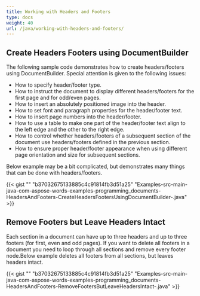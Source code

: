 ```yaml
---
title: Working with Headers and Footers
type: docs
weight: 40
url: /java/working-with-headers-and-footers/
---
```


## **Create Headers Footers using DocumentBuilder**

The following sample code demonstrates how to create headers/footers using DocumentBuilder. Special attention is given to the following issues:

- How to specify header/footer type.
- How to instruct the document to display different headers/footers for the first page and for odd/even pages.
- How to insert an absolutely positioned image into the header.
- How to set font and paragraph properties for the header/footer text.
- How to insert page numbers into the header/footer.
- How to use a table to make one part of the header/footer text align to the left edge and the other to the right edge.
- How to control whether headers/footers of a subsequent section of the document use headers/footers defined in the previous section.
- How to ensure proper header/footer appearance when using different page orientation and size for subsequent sections.

Below example may be a bit complicated, but demonstrates many things that can be done with headers/footers.

{{< gist "" "b37032675133885c4c91814fb3d51a25" "Examples-src-main-java-com-aspose-words-examples-programming_documents-HeadersAndFooters-CreateHeadersFootersUsingDocumentBuilder-.java" >}}

## **Remove Footers but Leave Headers Intact**

Each section in a document can have up to three headers and up to three footers (for first, even and odd pages). If you want to delete all footers in a document you need to loop through all sections and remove every footer node.Below example deletes all footers from all sections, but leaves headers intact.

{{< gist "" "b37032675133885c4c91814fb3d51a25" "Examples-src-main-java-com-aspose-words-examples-programming_documents-HeadersAndFooters-RemoveFootersButLeaveHeadersIntact-.java" >}}
